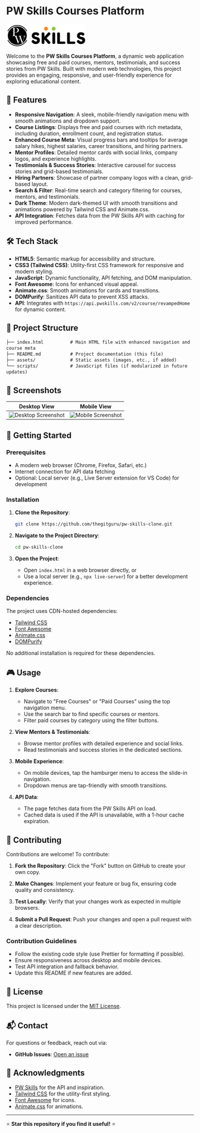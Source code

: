 # PW Skills Courses Platform

![PW Skills Banner](https://raw.githubusercontent.com/thegitguru/pw-skills-clone/73918b2511424feaa571086609f94ba173617887/logo.svg)

Welcome to the **PW Skills Courses Platform**, a dynamic web application showcasing free and paid courses, mentors, testimonials, and success stories from PW Skills. Built with modern web technologies, this project provides an engaging, responsive, and user-friendly experience for exploring educational content.

## 🚀 Features

- **Responsive Navigation**: A sleek, mobile-friendly navigation menu with smooth animations and dropdown support.
- **Course Listings**: Displays free and paid courses with rich metadata, including duration, enrollment count, and registration status.
- **Enhanced Course Meta**: Visual progress bars and tooltips for average salary hikes, highest salaries, career transitions, and hiring partners.
- **Mentor Profiles**: Detailed mentor cards with social links, company logos, and experience highlights.
- **Testimonials & Success Stories**: Interactive carousel for success stories and grid-based testimonials.
- **Hiring Partners**: Showcase of partner company logos with a clean, grid-based layout.
- **Search & Filter**: Real-time search and category filtering for courses, mentors, and testimonials.
- **Dark Theme**: Modern dark-themed UI with smooth transitions and animations powered by Tailwind CSS and Animate.css.
- **API Integration**: Fetches data from the PW Skills API with caching for improved performance.

## 🛠️ Tech Stack

- **HTML5**: Semantic markup for accessibility and structure.
- **CSS3 (Tailwind CSS)**: Utility-first CSS framework for responsive and modern styling.
- **JavaScript**: Dynamic functionality, API fetching, and DOM manipulation.
- **Font Awesome**: Icons for enhanced visual appeal.
- **Animate.css**: Smooth animations for cards and transitions.
- **DOMPurify**: Sanitizes API data to prevent XSS attacks.
- **API**: Integrates with `https://api.pwskills.com/v2/course/revampedHome` for dynamic content.

## 📂 Project Structure

```plaintext
├── index.html          # Main HTML file with enhanced navigation and course meta
├── README.md           # Project documentation (this file)
├── assets/             # Static assets (images, etc., if added)
└── scripts/            # JavaScript files (if modularized in future updates)
```

## 📸 Screenshots

| Desktop View | Mobile View |
|--------------|-------------|
| ![Desktop Screenshot](https://placehold.co/600x400?text=Desktop+View) | ![Mobile Screenshot](https://placehold.co/300x600?text=Mobile+View) |

## 🏁 Getting Started

### Prerequisites

- A modern web browser (Chrome, Firefox, Safari, etc.)
- Internet connection for API data fetching
- Optional: Local server (e.g., Live Server extension for VS Code) for development

### Installation

1. **Clone the Repository**:
   ```bash
   git clone https://github.com/thegitguru/pw-skills-clone.git
   ```

2. **Navigate to the Project Directory**:
   ```bash
   cd pw-skills-clone
   ```

3. **Open the Project**:
   - Open `index.html` in a web browser directly, or
   - Use a local server (e.g., `npx live-server`) for a better development experience.

### Dependencies

The project uses CDN-hosted dependencies:
- [Tailwind CSS](https://cdn.tailwindcss.com)
- [Font Awesome](https://cdnjs.com/libraries/font-awesome)
- [Animate.css](https://cdnjs.com/libraries/animate.css)
- [DOMPurify](https://cdnjs.com/libraries/dompurify)

No additional installation is required for these dependencies.

## 🎮 Usage

1. **Explore Courses**:
   - Navigate to "Free Courses" or "Paid Courses" using the top navigation menu.
   - Use the search bar to find specific courses or mentors.
   - Filter paid courses by category using the filter buttons.

2. **View Mentors & Testimonials**:
   - Browse mentor profiles with detailed experience and social links.
   - Read testimonials and success stories in the dedicated sections.

3. **Mobile Experience**:
   - On mobile devices, tap the hamburger menu to access the slide-in navigation.
   - Dropdown menus are tap-friendly with smooth transitions.

4. **API Data**:
   - The page fetches data from the PW Skills API on load.
   - Cached data is used if the API is unavailable, with a 1-hour cache expiration.

## 🤝 Contributing

Contributions are welcome! To contribute:

1. **Fork the Repository**:
   Click the "Fork" button on GitHub to create your own copy.

2. **Make Changes**:
   Implement your feature or bug fix, ensuring code quality and consistency.

3. **Test Locally**:
   Verify that your changes work as expected in multiple browsers.

4. **Submit a Pull Request**:
   Push your changes and open a pull request with a clear description.

### Contribution Guidelines

- Follow the existing code style (use Prettier for formatting if possible).
- Ensure responsiveness across desktop and mobile devices.
- Test API integration and fallback behavior.
- Update this README if new features are added.

## 📜 License

This project is licensed under the [MIT License](LICENSE).

## 📬 Contact

For questions or feedback, reach out via:
- **GitHub Issues**: [Open an issue](https://github.com/thegitguru/pw-skills-clone/issues)

## 🙌 Acknowledgments

- [PW Skills](https://pwskills.com) for the API and inspiration.
- [Tailwind CSS](https://tailwindcss.com) for the utility-first styling.
- [Font Awesome](https://fontawesome.com) for icons.
- [Animate.css](https://animate.style) for animations.

---

⭐ **Star this repository if you find it useful!** ⭐
